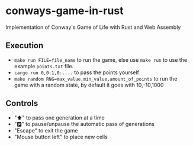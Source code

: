 # conways-game-in-rust
Implementation of Conway's Game of Life with Rust and Web Assembly


## Execution
- `make run FILE=file_name` to run the game, else use `make run` to use the example `points.txt` file.
- `cargo run 0,0:1,0:....` to pass the points yourself
- `make random RNG=max_value,min_value,amount_of_points` to run the game with a random state, by default it goes with 10,-10,1000


## Controls
- "⬆️" to pass one generation at a time
- "🅿️" to pause/unpause the automatic pass of generations
- "Escape" to exit the game
- "Mouse button left" to place new cells
